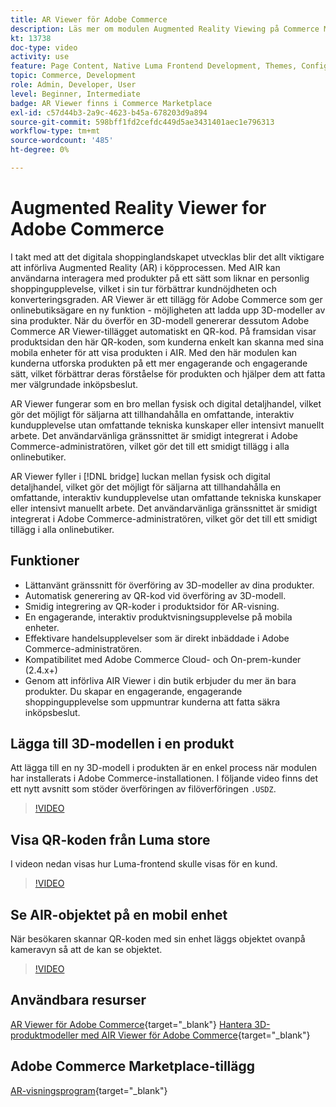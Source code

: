 ```yaml
---
title: AR Viewer för Adobe Commerce
description: Läs mer om modulen Augmented Reality Viewing på Commerce Marketplace.
kt: 13738
doc-type: video
activity: use
feature: Page Content, Native Luma Frontend Development, Themes, Configuration
topic: Commerce, Development
role: Admin, Developer, User
level: Beginner, Intermediate
badge: AR Viewer finns i Commerce Marketplace
exl-id: c57d44b3-2a9c-4623-b45a-678203d9a894
source-git-commit: 598bff1fd2cefdc449d5ae3431401aec1e796313
workflow-type: tm+mt
source-wordcount: '485'
ht-degree: 0%

---
```


# Augmented Reality Viewer for Adobe Commerce

I takt med att det digitala shoppinglandskapet utvecklas blir det allt viktigare att införliva Augmented Reality (AR) i köpprocessen. Med AIR kan användarna interagera med produkter på ett sätt som liknar en personlig shoppingupplevelse, vilket i sin tur förbättrar kundnöjdheten och konverteringsgraden.
AR Viewer är ett tillägg för Adobe Commerce som ger onlinebutiksägare en ny funktion - möjligheten att ladda upp 3D-modeller av sina produkter. När du överför en 3D-modell genererar dessutom Adobe Commerce AR Viewer-tillägget automatiskt en QR-kod. På framsidan visar produktsidan den här QR-koden, som kunderna enkelt kan skanna med sina mobila enheter för att visa produkten i AIR. Med den här modulen kan kunderna utforska produkten på ett mer engagerande och engagerande sätt, vilket förbättrar deras förståelse för produkten och hjälper dem att fatta mer välgrundade inköpsbeslut.

AR Viewer fungerar som en bro mellan fysisk och digital detaljhandel, vilket gör det möjligt för säljarna att tillhandahålla en omfattande, interaktiv kundupplevelse utan omfattande tekniska kunskaper eller intensivt manuellt arbete. Det användarvänliga gränssnittet är smidigt integrerat i Adobe Commerce-administratören, vilket gör det till ett smidigt tillägg i alla onlinebutiker.

AR Viewer fyller i [!DNL bridge] luckan mellan fysisk och digital detaljhandel, vilket gör det möjligt för säljarna att tillhandahålla en omfattande, interaktiv kundupplevelse utan omfattande tekniska kunskaper eller intensivt manuellt arbete. Det användarvänliga gränssnittet är smidigt integrerat i Adobe Commerce-administratören, vilket gör det till ett smidigt tillägg i alla onlinebutiker.

## Funktioner

- Lättanvänt gränssnitt för överföring av 3D-modeller av dina produkter.
- Automatisk generering av QR-kod vid överföring av 3D-modell.
- Smidig integrering av QR-koder i produktsidor för AR-visning.
- En engagerande, interaktiv produktvisningsupplevelse på mobila enheter.
- Effektivare handelsupplevelser som är direkt inbäddade i Adobe Commerce-administratören.
- Kompatibilitet med Adobe Commerce Cloud- och On-prem-kunder (2.4.x+)
- Genom att införliva AIR Viewer i din butik erbjuder du mer än bara produkter. Du skapar en engagerande, engagerande shoppingupplevelse som uppmuntrar kunderna att fatta säkra inköpsbeslut.

## Lägga till 3D-modellen i en produkt

Att lägga till en ny 3D-modell i produkten är en enkel process när modulen har installerats i Adobe Commerce-installationen.
I följande video finns det ett nytt avsnitt som stöder överföringen av filöverföringen `.USDZ`.

>[!VIDEO](https://video.tv.adobe.com/v/3422370?learn=on)

## Visa QR-koden från Luma store

I videon nedan visas hur Luma-frontend skulle visas för en kund.

>[!VIDEO](https://video.tv.adobe.com/v/3422371?learn=on)

## Se AIR-objektet på en mobil enhet

När besökaren skannar QR-koden med sin enhet läggs objektet ovanpå kameravyn så att de kan se objektet.

>[!VIDEO](https://video.tv.adobe.com/v/3422372?learn=on)

## Användbara resurser

[AR Viewer för Adobe Commerce](https://experienceleague.adobe.com/docs/commerce-admin/catalog/products/digital-assets/product-3d-model/ar-viewer-overview.html?lang=sv-SE){target="_blank"}
[Hantera 3D-produktmodeller med AIR Viewer för Adobe Commerce](https://experienceleague.adobe.com/docs/commerce-admin/catalog/products/digital-assets/product-3d-model/ar-viewer-setup.html?lang=sv-SE){target="_blank"}

## Adobe Commerce Marketplace-tillägg

[AR-visningsprogram](https://commercemarketplace.adobe.com/magento-module-arviewer.html){target="_blank"}
